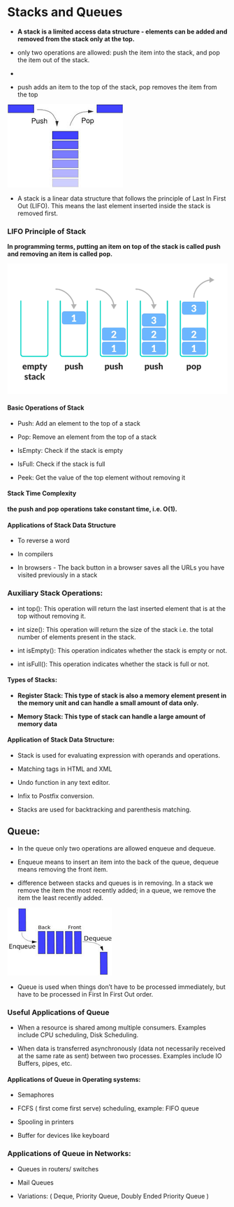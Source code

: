 # Stacks and Queues

- **A stack is a limited access data structure - elements can be added and removed from the stack only at the top.**

- only two operations are allowed: push the item into the stack, and pop the item out of the stack. 
-
- push adds an item to the top of the stack, pop removes the item from the top

![stack](./stackImgpng.jpg)

- A stack is a linear data structure that follows the principle of Last In First Out (LIFO). This means the last element inserted inside the stack is removed first.

### LIFO Principle of Stack

**In programming terms, putting an item on top of the stack is called push and removing an item is called pop.**

![stack1](./stack.png)

#### Basic Operations of Stack

- Push: Add an element to the top of a stack

- Pop: Remove an element from the top of a stack

- IsEmpty: Check if the stack is empty

- IsFull: Check if the stack is full

- Peek: Get the value of the top element without removing it

#### Stack Time Complexity

**the push and pop operations take constant time, i.e. O(1).**

#### Applications of Stack Data Structure

- To reverse a word 

- In compilers 

- In browsers - The back button in a browser saves all the URLs you have visited previously in a stack

### Auxiliary Stack Operations:

- int top(): This operation will return the last inserted element that is at the top without removing it.

- int size(): This operation will return the size of the stack i.e. the total number of elements present in the stack.

- int isEmpty(): This operation indicates whether the stack is empty or not.

- int isFull(): This operation indicates whether the stack is full or not.


#### Types of Stacks:

- **Register Stack: This type of stack is also a memory element present in the memory unit and can handle a small amount of data only.**

- **Memory Stack: This type of stack can handle a large amount of memory data**

#### Application of Stack Data Structure:

- Stack is used for evaluating expression with operands and operations.

- Matching tags in HTML and XML

- Undo function in any text editor.

- Infix to Postfix conversion.

- Stacks are used for backtracking and parenthesis matching.
## Queue:

-  In the queue only two operations are allowed enqueue and dequeue.

- Enqueue means to insert an item into the back of the queue, dequeue means removing the front item. 

- difference between stacks and queues is in removing. In a stack we remove the item the most recently added; in a queue, we remove the item the least recently added.

![queue](./queueImg.png)

- Queue is used when things don’t have to be processed immediately, but have to be processed in First In First Out order. 

### Useful Applications of Queue

- When a resource is shared among multiple consumers. Examples include CPU scheduling, Disk Scheduling. 

- When data is transferred asynchronously (data not necessarily received at the same rate as sent) between two processes. Examples include IO Buffers, pipes, etc. 

#### Applications of Queue in Operating systems:

- Semaphores

- FCFS ( first come first serve) scheduling, example: FIFO queue

- Spooling in printers

- Buffer for devices like keyboard

### Applications of Queue in Networks:

- Queues in routers/ switches 

- Mail Queues

- Variations: ( Deque, Priority Queue, Doubly Ended Priority Queue )

